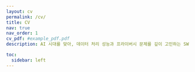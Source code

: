 ```yaml
---
layout: cv
permalink: /cv/
title: CV
nav: true
nav_order: 1
cv_pdf: #example_pdf.pdf
description: AI 시대를 맞아, 데이터 처리 성능과 프라이버시 문제를 깊이 고민하는 SW 리서치 엔지니어 임종혁입니다.

toc:
  sidebar: left
---
```


